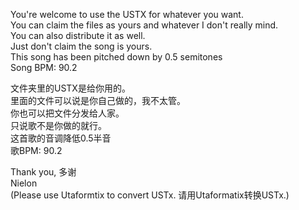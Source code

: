 You're welcome to use the USTX for whatever you want.<br>
You can claim the files as yours and whatever I don't really mind.<br>
You can also distribute it as well.<br>
Just don't claim the song is yours.<br>
This song has been pitched down by 0.5 semitones<br>
Song BPM: 90.2

文件夹里的USTX是给你用的。<br>
里面的文件可以说是你自己做的，我不太管。<br>
你也可以把文件分发给人家。<br>
只说歌不是你做的就行。<br>
这首歌的音调降低0.5半音<br>
歌BPM: 90.2

Thank you, 多谢<br>
Nielon<br>
(Please use Utaformtix to convert USTx. 请用Utaformatix转换USTx.)